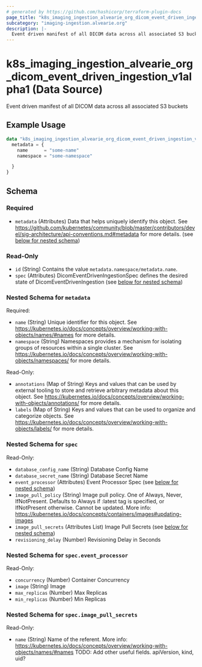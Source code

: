 ```yaml
---
# generated by https://github.com/hashicorp/terraform-plugin-docs
page_title: "k8s_imaging_ingestion_alvearie_org_dicom_event_driven_ingestion_v1alpha1 Data Source - terraform-provider-k8s"
subcategory: "imaging-ingestion.alvearie.org"
description: |-
  Event driven manifest of all DICOM data across all associated S3 buckets
---
```


# k8s_imaging_ingestion_alvearie_org_dicom_event_driven_ingestion_v1alpha1 (Data Source)

Event driven manifest of all DICOM data across all associated S3 buckets

## Example Usage

```terraform
data "k8s_imaging_ingestion_alvearie_org_dicom_event_driven_ingestion_v1alpha1" "example" {
  metadata = {
    name      = "some-name"
    namespace = "some-namespace"

  }
}
```

<!-- schema generated by tfplugindocs -->
## Schema

### Required

- `metadata` (Attributes) Data that helps uniquely identify this object. See https://github.com/kubernetes/community/blob/master/contributors/devel/sig-architecture/api-conventions.md#metadata for more details. (see [below for nested schema](#nestedatt--metadata))

### Read-Only

- `id` (String) Contains the value `metadata.namespace/metadata.name`.
- `spec` (Attributes) DicomEventDrivenIngestionSpec defines the desired state of DicomEventDrivenIngestion (see [below for nested schema](#nestedatt--spec))

<a id="nestedatt--metadata"></a>
### Nested Schema for `metadata`

Required:

- `name` (String) Unique identifier for this object. See https://kubernetes.io/docs/concepts/overview/working-with-objects/names/#names for more details.
- `namespace` (String) Namespaces provides a mechanism for isolating groups of resources within a single cluster. See https://kubernetes.io/docs/concepts/overview/working-with-objects/namespaces/ for more details.

Read-Only:

- `annotations` (Map of String) Keys and values that can be used by external tooling to store and retrieve arbitrary metadata about this object. See https://kubernetes.io/docs/concepts/overview/working-with-objects/annotations/ for more details.
- `labels` (Map of String) Keys and values that can be used to organize and categorize objects. See https://kubernetes.io/docs/concepts/overview/working-with-objects/labels/ for more details.


<a id="nestedatt--spec"></a>
### Nested Schema for `spec`

Read-Only:

- `database_config_name` (String) Database Config Name
- `database_secret_name` (String) Database Secret Name
- `event_processor` (Attributes) Event Processor Spec (see [below for nested schema](#nestedatt--spec--event_processor))
- `image_pull_policy` (String) Image pull policy. One of Always, Never, IfNotPresent. Defaults to Always if :latest tag is specified, or IfNotPresent otherwise. Cannot be updated. More info: https://kubernetes.io/docs/concepts/containers/images#updating-images
- `image_pull_secrets` (Attributes List) Image Pull Secrets (see [below for nested schema](#nestedatt--spec--image_pull_secrets))
- `revisioning_delay` (Number) Revisioning Delay in Seconds

<a id="nestedatt--spec--event_processor"></a>
### Nested Schema for `spec.event_processor`

Read-Only:

- `concurrency` (Number) Container Concurrency
- `image` (String) Image
- `max_replicas` (Number) Max Replicas
- `min_replicas` (Number) Min Replicas


<a id="nestedatt--spec--image_pull_secrets"></a>
### Nested Schema for `spec.image_pull_secrets`

Read-Only:

- `name` (String) Name of the referent. More info: https://kubernetes.io/docs/concepts/overview/working-with-objects/names/#names TODO: Add other useful fields. apiVersion, kind, uid?
